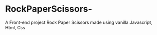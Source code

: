 # RockPaperScissors-
A Front-end project Rock Paper Scissors made using vanilla Javascript, Html, Css
